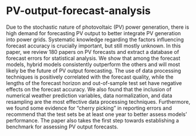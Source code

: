 # PV-output-forecast-analysis
Due to the stochastic nature of photovoltaic (PV) power generation, there is high demand for forecasting PV output to better integrate PV generation into power grids. Systematic knowledge regarding the factors influencing forecast accuracy is crucially important, but still mostly unknown. In this paper, we review 180 papers on PV forecasts and extract a database of forecast errors for statistical analysis. We show that among the forecast models, hybrid models consistently outperform the others and will most likely be the future of PV output forecasting. The use of data processing techniques is positively correlated with the forecast quality, while the lengths of the forecast horizon and out-of-sample test set have negative effects on the forecast accuracy. We also found that the inclusion of numerical weather prediction variables, data normalization, and data resampling are the most effective data processing techniques. Furthermore, we found some evidence for “cherry picking” in reporting errors and recommend that the test sets be at least one year to better assess models’ performance. The paper also takes the first step towards establishing a benchmark for assessing PV output forecasts.
